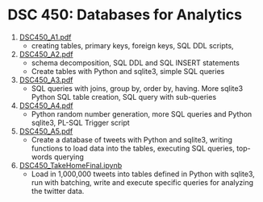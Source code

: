 # DSC 450: Databases for Analytics

1. [DSC450_A1.pdf](https://github.com/AlexTeboul/msds/tree/main/dsc450-databases-for-analytics/DSC450_A1.pdf)
    * creating tables, primary keys, foreign keys, SQL DDL scripts, 
2. [DSC450_A2.pdf](https://github.com/AlexTeboul/msds/tree/main/dsc450-databases-for-analytics/DSC450_A2.pdf)
    * schema decomposition, SQL DDL and SQL INSERT statements
    * Create tables with Python and sqlite3, simple SQL queries
3. [DSC450_A3.pdf](https://github.com/AlexTeboul/msds/tree/main/dsc450-databases-for-analytics/DSC450_A3.pdf)
    * SQL queries with joins, group by, order by, having. More sqlite3 Python SQL table creation, SQL query with sub-queries
4. [DSC450_A4.pdf](https://github.com/AlexTeboul/msds/tree/main/dsc450-databases-for-analytics/DSC450_A4.pdf)
    * Python random number generation, more SQL queries and Python sqlite3, PL-SQL Trigger script
5. [DSC450_A5.pdf](https://github.com/AlexTeboul/msds/tree/main/dsc450-databases-for-analytics/DSC450_A5.pdf)
    * Create a database of tweets with Python and sqlite3, writing functions to load data into the tables, executing SQL queries, top-words querying
6. [DSC450_TakeHomeFinal.ipynb](https://github.com/AlexTeboul/msds/tree/main/dsc450-databases-for-analytics/DSC450_TakeHomeFinal.ipynb)
    * Load in 1,000,000 tweets into tables defined in Python with sqlite3, run with batching, write and execute specific queries for analyzing the twitter data.

